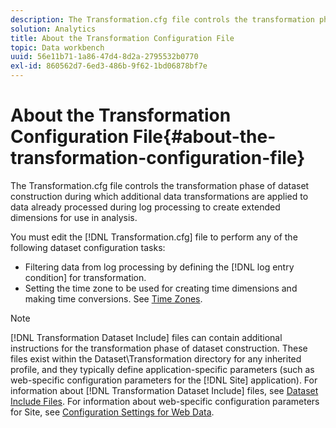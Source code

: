 ```yaml
---
description: The Transformation.cfg file controls the transformation phase of dataset construction during which additional data transformations are applied to data already processed during log processing to create extended dimensions for use in analysis.
solution: Analytics
title: About the Transformation Configuration File
topic: Data workbench
uuid: 56e11b71-1a86-47d4-8d2a-2795532b0770
exl-id: 860562d7-6ed3-486b-9f62-1bd06878bf7e
---
```

# About the Transformation Configuration File{#about-the-transformation-configuration-file}

The Transformation.cfg file controls the transformation phase of dataset construction during which additional data transformations are applied to data already processed during log processing to create extended dimensions for use in analysis.

 You must edit the [!DNL Transformation.cfg] file to perform any of the following dataset configuration tasks:

* Filtering data from log processing by defining the [!DNL log entry condition] for transformation. 
* Setting the time zone to be used for creating time dimensions and making time conversions. See [Time Zones](../../../home/c-dataset-const-proc/c-trans-config-file/c-spec-trans-param/c-time-zones.md#concept-9cf16b1cb4874f7d85e1dd950fdb4956).

>[!NOTE]
>
>[!DNL Transformation Dataset Include] files can contain additional instructions for the transformation phase of dataset construction. These files exist within the Dataset\Transformation directory for any inherited profile, and they typically define application-specific parameters (such as web-specific configuration parameters for the [!DNL Site] application). For information about [!DNL Transformation Dataset Include] files, see [Dataset Include Files](../../../home/c-dataset-const-proc/c-dataset-inc-files/c-abt-dataset-inc-files.md). For information about web-specific configuration parameters for Site, see [Configuration Settings for Web Data](../../../home/c-dataset-const-proc/c-config-web-data/c-config-web-data.md#concept-9a306b65483a484bb3f6f3c1d7e77519).
